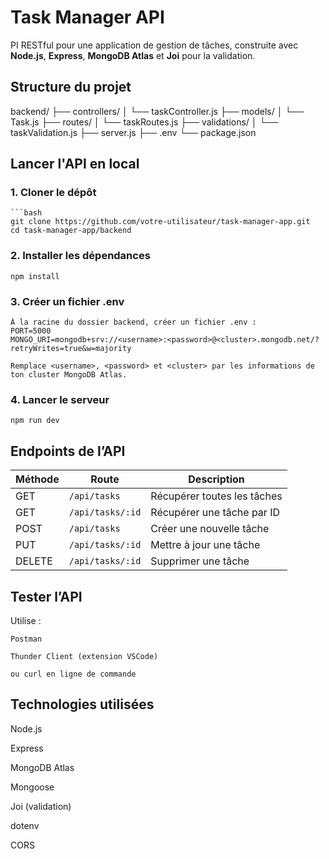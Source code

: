 # Task Manager API
PI RESTful pour une application de gestion de tâches, construite avec **Node.js**, **Express**, **MongoDB Atlas** et **Joi** pour la validation.

## Structure du projet
backend/
├── controllers/
│ └── taskController.js
├── models/
│ └── Task.js
├── routes/
│ └── taskRoutes.js
├── validations/
│ └── taskValidation.js
├── server.js
├── .env
└── package.json

## Lancer l'API en local

### 1. Cloner le dépôt

    ```bash
    git clone https://github.com/votre-utilisateur/task-manager-app.git
    cd task-manager-app/backend

### 2. Installer les dépendances
    npm install

### 3. Créer un fichier .env
    À la racine du dossier backend, créer un fichier .env :
    PORT=5000
    MONGO_URI=mongodb+srv://<username>:<password>@<cluster>.mongodb.net/?retryWrites=true&w=majority

    Remplace <username>, <password> et <cluster> par les informations de ton cluster MongoDB Atlas.


### 4. Lancer le serveur    
    npm run dev


## Endpoints de l’API

| Méthode | Route            | Description                 |
| ------- | ---------------- | --------------------------- |
| GET     | `/api/tasks`     | Récupérer toutes les tâches |
| GET     | `/api/tasks/:id` | Récupérer une tâche par ID  |
| POST    | `/api/tasks`     | Créer une nouvelle tâche    |
| PUT     | `/api/tasks/:id` | Mettre à jour une tâche     |
| DELETE  | `/api/tasks/:id` | Supprimer une tâche         |


## Tester l’API

Utilise :

    Postman

    Thunder Client (extension VSCode)

    ou curl en ligne de commande

## Technologies utilisées
Node.js

Express

MongoDB Atlas

Mongoose

Joi (validation)

dotenv

CORS   